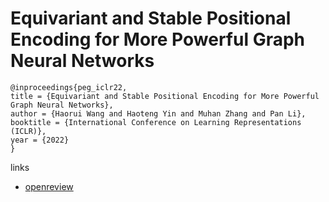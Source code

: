 # Equivariant and Stable Positional Encoding for More Powerful Graph Neural Networks

```
@inproceedings{peg_iclr22,
title = {Equivariant and Stable Positional Encoding for More Powerful Graph Neural Networks},
author = {Haorui Wang and Haoteng Yin and Muhan Zhang and Pan Li},
booktitle = {International Conference on Learning Representations (ICLR)},
year = {2022}
}
```

links
- [openreview](https://openreview.net/forum?id=e95i1IHcWj)

